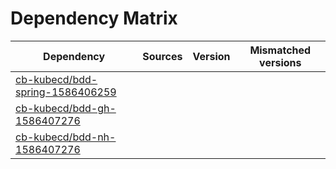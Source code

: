 # Dependency Matrix

Dependency | Sources | Version | Mismatched versions
---------- | ------- | ------- | -------------------
[cb-kubecd/bdd-spring-1586406259](https://github.com/cb-kubecd/bdd-spring-1586406259.git) |  | []() | 
[cb-kubecd/bdd-gh-1586407276](https://github.com/cb-kubecd/bdd-gh-1586407276.git) |  | []() | 
[cb-kubecd/bdd-nh-1586407276](https://github.com/cb-kubecd/bdd-nh-1586407276.git) |  | []() | 
